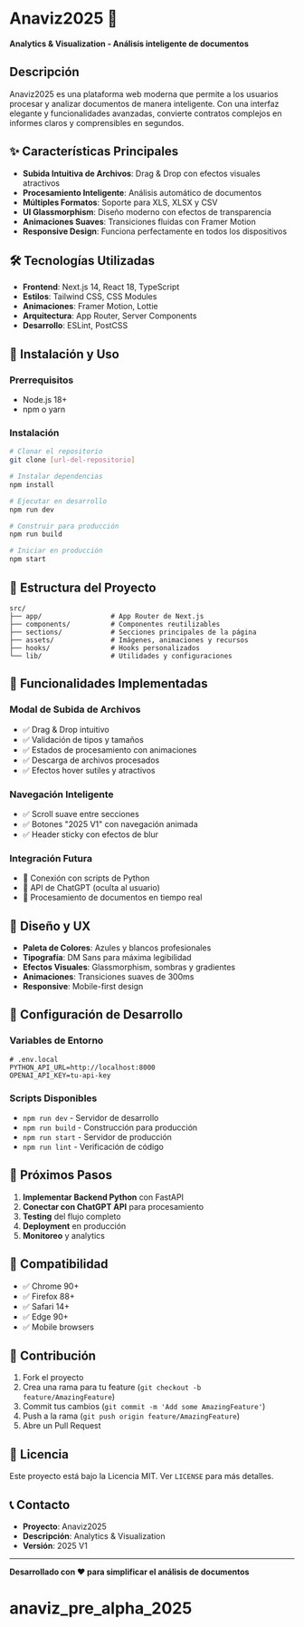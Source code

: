 # Anaviz2025 🚀

**Analytics & Visualization - Análisis inteligente de documentos**

## Descripción

Anaviz2025 es una plataforma web moderna que permite a los usuarios procesar y analizar documentos de manera inteligente. Con una interfaz elegante y funcionalidades avanzadas, convierte contratos complejos en informes claros y comprensibles en segundos.

## ✨ Características Principales

- **Subida Intuitiva de Archivos**: Drag & Drop con efectos visuales atractivos
- **Procesamiento Inteligente**: Análisis automático de documentos
- **Múltiples Formatos**: Soporte para XLS, XLSX y CSV
- **UI Glassmorphism**: Diseño moderno con efectos de transparencia
- **Animaciones Suaves**: Transiciones fluidas con Framer Motion
- **Responsive Design**: Funciona perfectamente en todos los dispositivos

## 🛠️ Tecnologías Utilizadas

- **Frontend**: Next.js 14, React 18, TypeScript
- **Estilos**: Tailwind CSS, CSS Modules
- **Animaciones**: Framer Motion, Lottie
- **Arquitectura**: App Router, Server Components
- **Desarrollo**: ESLint, PostCSS

## 🚀 Instalación y Uso

### Prerrequisitos

- Node.js 18+
- npm o yarn

### Instalación

```bash
# Clonar el repositorio
git clone [url-del-repositorio]

# Instalar dependencias
npm install

# Ejecutar en desarrollo
npm run dev

# Construir para producción
npm run build

# Iniciar en producción
npm start
```

## 📁 Estructura del Proyecto

```
src/
├── app/                 # App Router de Next.js
├── components/          # Componentes reutilizables
├── sections/            # Secciones principales de la página
├── assets/              # Imágenes, animaciones y recursos
├── hooks/               # Hooks personalizados
└── lib/                 # Utilidades y configuraciones
```

## 🎯 Funcionalidades Implementadas

### Modal de Subida de Archivos

- ✅ Drag & Drop intuitivo
- ✅ Validación de tipos y tamaños
- ✅ Estados de procesamiento con animaciones
- ✅ Descarga de archivos procesados
- ✅ Efectos hover sutiles y atractivos

### Navegación Inteligente

- ✅ Scroll suave entre secciones
- ✅ Botones "2025 V1" con navegación animada
- ✅ Header sticky con efectos de blur

### Integración Futura

- 🔄 Conexión con scripts de Python
- 🔄 API de ChatGPT (oculta al usuario)
- 🔄 Procesamiento de documentos en tiempo real

## 🎨 Diseño y UX

- **Paleta de Colores**: Azules y blancos profesionales
- **Tipografía**: DM Sans para máxima legibilidad
- **Efectos Visuales**: Glassmorphism, sombras y gradientes
- **Animaciones**: Transiciones suaves de 300ms
- **Responsive**: Mobile-first design

## 🔧 Configuración de Desarrollo

### Variables de Entorno

```env
# .env.local
PYTHON_API_URL=http://localhost:8000
OPENAI_API_KEY=tu-api-key
```

### Scripts Disponibles

- `npm run dev` - Servidor de desarrollo
- `npm run build` - Construcción para producción
- `npm run start` - Servidor de producción
- `npm run lint` - Verificación de código

## 🚀 Próximos Pasos

1. **Implementar Backend Python** con FastAPI
2. **Conectar con ChatGPT API** para procesamiento
3. **Testing** del flujo completo
4. **Deployment** en producción
5. **Monitoreo** y analytics

## 📱 Compatibilidad

- ✅ Chrome 90+
- ✅ Firefox 88+
- ✅ Safari 14+
- ✅ Edge 90+
- ✅ Mobile browsers

## 🤝 Contribución

1. Fork el proyecto
2. Crea una rama para tu feature (`git checkout -b feature/AmazingFeature`)
3. Commit tus cambios (`git commit -m 'Add some AmazingFeature'`)
4. Push a la rama (`git push origin feature/AmazingFeature`)
5. Abre un Pull Request

## 📄 Licencia

Este proyecto está bajo la Licencia MIT. Ver `LICENSE` para más detalles.

## 📞 Contacto

- **Proyecto**: Anaviz2025
- **Descripción**: Analytics & Visualization
- **Versión**: 2025 V1

---

**Desarrollado con ❤️ para simplificar el análisis de documentos**
# anaviz_pre_alpha_2025
